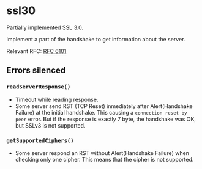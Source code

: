 # ssl30

Partially implemented SSL 3.0.

Implement a part of the handshake to get information about the server.

Relevant RFC: [RFC 6101](https://datatracker.ietf.org/doc/html/rfc6101)

## Errors silenced

### `readServerResponse()`

- Timeout while reading response.
- Some server send RST (TCP Reset) inmediately after Alert(Handshake Failure) at the initial handshake. This causing a `connection reset by peer` error. But if the response is exactly 7 byte, the handshake was OK, but SSLv3 is not supported.

### `getSupportedCiphers()`

- Some server respond an RST without Alert(Handshake Failure) when checking only one cipher. This means that the cipher is not supported.